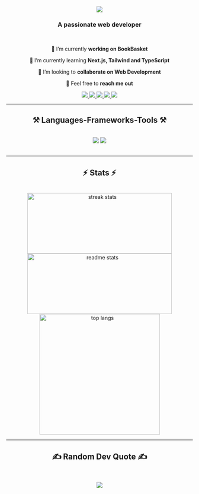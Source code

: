 <h1 align="center">
<img src="https://readme-typing-svg.herokuapp.com/?font=Righteous&size=35&center=true&vCenter=true&width=500&height=70&duration=4000&lines=Hi+There!+👋;+I'm+Siddharth+Jain!;" />
</h1>

<h3 align="center">A passionate web developer</h3>

<br/>

<div align="center">
    
🔭 I’m currently **working on BookBasket**

🌱 I’m currently learning **Next.js, Tailwind and TypeScript**

💞️ I’m looking to **collaborate on Web Development**

💬 Feel free to **reach me out**


 </div>

<div align="center"> 
  <a href="mailto:siddharthj1405@gmail.com">
    <img src="https://img.shields.io/badge/Gmail-333333?style=for-the-badge&logo=gmail&logoColor=red" />
  </a>
  <a href="http://linkedin.com/in/siddharth-jain14" target="_blank">
    <img src="https://img.shields.io/badge/LinkedIn-0077B5?style=for-the-badge&logo=linkedin&logoColor=white" target="_blank" />
  </a>
  <a href="https://siddharths-portfolio.vercel.app/" target="_blank">
     <img src="https://img.shields.io/badge/Portfolio-FF5722?style=for-the-badge&logo=todoist&logoColor=white" target="_blank" />
  </a>
    <a href="https://instagram.com/sidx._" target="_blank">
     <img src="https://img.shields.io/badge/Instagram-DD2A7B?style=for-the-badge&logo=instagram&logoColor=white" target="_blank" />
  </a>
    <a href="https://twitter.com/siddharth_1405" target="_blank">
     <img src="https://img.shields.io/badge/X-000000?style=for-the-badge&logo=x&logoColor=white" target="_blank" />
  </a>
</div>

 <hr/>
 
<h2 align="center">⚒️ Languages-Frameworks-Tools ⚒️</h2>
<br/>
<div align="center">
    <img src="https://skillicons.dev/icons?i=c,cpp,java,py,html,css,bootstrap" />
    <img src="https://skillicons.dev/icons?i=js,jquery,react,nodejs,express,postman,git,github" /><br>
</div>

<br/>
<hr/>

<h2 align="center">⚡ Stats ⚡</h2>
<br>
<div align=center>
  <img height=163 width=390 src="https://github-readme-streak-stats-salesp07.vercel.app/?user=siddharthj14&count_private=true&theme=react&border_radius=10" alt="streak stats"/>
  <img height=163 width=390 src="https://github-readme-stats-salesp07.vercel.app/api?username=siddharthj14&count_private=true&show_icons=true&theme=react&rank_icon=github&border_radius=10" alt="readme stats" />
  <br/>
  <img width=325 align="center" src="https://github-readme-stats-salesp07.vercel.app/api/top-langs/?username=siddharthj14&langs_count=8&layout=compact&theme=react&border_radius=10X&exclude_repo=github-readme-stats" alt="top langs" />
</div>

 <hr/>
 
<h2 align="center">✍️ Random Dev Quote ✍️</h2>
<br/>
<div align="center">
    
![](https://quotes-github-readme.vercel.app/api?type=horizontal&theme=tokyonight)
</div>
